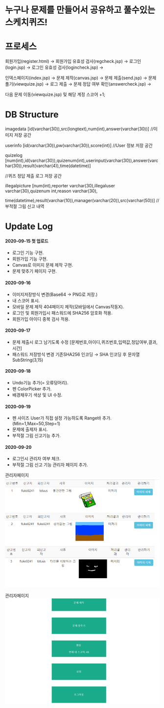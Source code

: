 # 누구나 문제를 만들어서 공유하고 풀수있는 스케치퀴즈!

# 프로세스

회원가입(register.html) → 회원가입 유효성 검사(regcheck.jsp) → 로그인(login.jsp) → 로그인 유효성 검사(logincheck.jsp) →

인덱스페이지(index.jsp) → 문제 제작(canvas.jsp) → 문제 제출(send.jsp) → 문제 풀기(viewquize.jsp) → 로그 제출 → 문제 정답 여부 확인(answercheck.jsp) →

다음 문제 이동(viewquize.jsp) 및 해당 계정 스코어 +1;

# DB Structure

imagedata [id(varchar(30)),src(longtext),num(int),answer(varchar(30))] //이미지 저장 공간

userinfo [id(varchar(30)),pw(varchar(30)),score(int)] //User 정보 저장 공간

quizelog [num(int),id(varchar(30)),quizenum(int),userinput(varchar(30)),answer(varchar(30)),result(varchar(4)),time(datetime)]

//퀴즈 정답 제출 로그 저장 공간

illegalpicture [num(int),reporter varchar(30),illegaluser varchar(30),quizenum int,reason varchar(30),

time(datetime),result(varchar(10)),manager(varchar(20)),src(varchar(50))] //부적절 그림 신고 내역

# Update Log

#### 2020-09-15 첫 업로드

- 로그인 기능 구현.
- 회원가입 기능 구현.
- Canvas로 이미지 문제 제작 구현.
- 문제 맞추기 페이지 구현.

#### 2020-09-16

- 이미지저장방식 변경(Base64 → PNG로 저장.)
- 내 스코어 표시.
- 모바일 문제 제작 404페이지 제작(모바일에서 Canvas작동X).
- 로그인 및 회원가입시 패스워드에 SHA256 암호화 적용.
- 회원가입 아이디 중복 검사 적용.

#### 2020-09-17

- 문제 제출시 로그 남기도록 수정 [문제번호,아이디,퀴즈번호,입력값,정답여부,결과,시간]
- 패스워드 저장방식 변경 기존SHA256 인코딩 → SHA 인코딩 후 문자열 SubString(3,15)

#### 2020-09-18

- Undo기능 추가(= 오류덩어리).
- 펜 ColorPicker 추가.
- 배경채우기 색상 및 UI 수정.

#### 2020-09-19

- 펜 사이즈 User가 직접 설정 가능하도록 Range바 추가. (Min=1,Max=50,Step=1)
- 문제에 출제자 표시.
- 부적절 그림 신고기능 추가.

#### 2020-09-20

- 로그인시 관리자 여부 체크.
- 부적절 그림 신고 기능 관리자 페이지 추가.

관리자페이지<br>
![관리자Page](gitimg/gitimg1.PNG)

관리자페이지<br>
![관리자Page](./gitimg/gitimg2.PNG)
